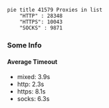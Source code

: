 
```mermaid
pie title 41579 Proxies in list
    "HTTP" : 28348
    "HTTPS": 10043
    "SOCKS" : 9871
```

### Some Info
#### Average Timeout

- mixed: 3.9s
- http: 2.3s
- https: 8.1s
- socks: 6.3s